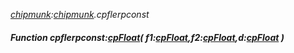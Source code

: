 _[chipmunk](../../modules/chipmunk/chipmunk-module.md):[chipmunk](../../modules/chipmunk/chipmunk-module.md).cpflerpconst_
##### Function cpflerpconst:[cpFloat](../../modules/chipmunk/chipmunk-cpfloat.md)( f1:[cpFloat](../../modules/chipmunk/chipmunk-cpfloat.md),f2:[cpFloat](../../modules/chipmunk/chipmunk-cpfloat.md),d:[cpFloat](../../modules/chipmunk/chipmunk-cpfloat.md) )

